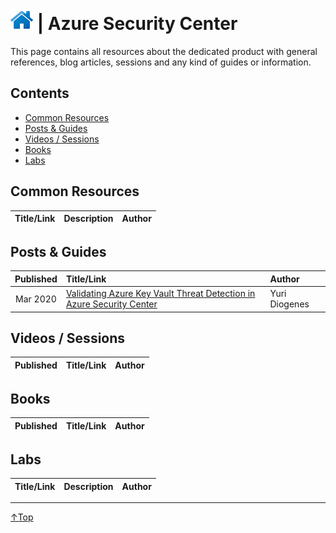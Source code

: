# [![Home](/img/home.png)](../README.md "Home") | Azure Security Center

This page contains all resources about the dedicated product with general references, blog articles, sessions and any kind of guides or information.

## Contents
- [Common Resources](#common-resource)
- [Posts & Guides](#posts-&-guides)
- [Videos / Sessions](#videos-/-sessions)
- [Books](#books)
- [Labs](#labs)


## Common Resources
| Title/Link | Description | Author |
| :--------: | :---------- | :----- |

## Posts & Guides
| Published | Title/Link                                                                                                                                                                                                      | Author        |
| :-------: | :-------------------------------------------------------------------------------------------------------------------------------------------------------------------------------------------------------------- | :------------ |
| Mar 2020  | [Validating Azure Key Vault Threat Detection in Azure Security Center](https://techcommunity.microsoft.com/t5/azure-security-center/validating-azure-key-vault-threat-detection-in-azure-security/ba-p/1220336) | Yuri Diogenes |

## Videos / Sessions
| Published | Title/Link | Author |
| :-------: | :--------- | :----- |

## Books
| Published | Title/Link | Author |
| :-------: | :--------- | :----- |

## Labs
| Title/Link | Description | Author |
| :--------: | :---------- | :----- |
___
 <a href="#top" title="Back to the top.">↑Top</a>

